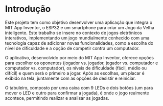 # Introdução

Este projeto tem como objetivo desenvolver uma aplicação que integra o MIT App
Inventor, o ESP32 e um smartphone para criar um Jogo da Velha inteligente. Este
trabalho se insere no contexto de jogos eletrônicos interativos, implementando
um jogo mundialmente conhecido com uma tecnologia capaz de adicionar novas
funcionalidades, como a escolha do nível de dificuldade e a opção de competir
contra um computador.

O aplicativo, desenvolvido por meio do MIT App Inventor, oferece opções para
escolher os oponentes (jogador vs. jogador, jogador vs. computador e computador
vs. computador), os níveis de dificuldade (fácil, médio ou difícil) e quem será
o primeiro a jogar. Após as escolhas, um placar é exibido na tela, juntamente
com as opções de desistir e reiniciar.

O tabuleiro, composto por uma caixa com 9 LEDs e dois botões (um para mover o
LED e outro para confirmar a jogada), é onde o jogo realmente acontece,
permitindo realizar e analisar as jogadas.

<!--
Texto descritivo com a visão geral do projeto abordado. Inclui o contexto, o problema, os objetivos, a justificativa e o público-alvo do projeto.

## Problema

Nesse momento você deve apresentar o problema que o seu projeto deve  resolver. Descreva também o contexto em que essa aplicação será usada, se  houver: empresa, tecnologias, etc. 

## Objetivos

Aqui você deve descrever os objetivos do trabalho indicando que o objetivo geral é desenvolver um projeto para solucionar o problema apresentado acima. 

Apresente também alguns (pelo menos 2) objetivos específicos dependendo de onde você vai querer concentrar a sua prática investigativa, ou como você vai aprofundar no seu trabalho.
 
## Público-Alvo

Descreva quem serão as pessoas que usarão o projeto. A ideia é, dentro do possível, conhecer um pouco mais sobre o perfil dos usuários: conhecimentos prévios, relação com a tecnologia, etc.
-->
